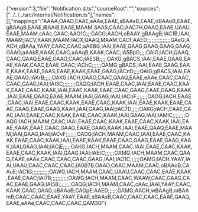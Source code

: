 {"version":3,"file":"Notification.d.ts","sourceRoot":"","sources":["../../../src/internal/Notification.ts"],"names":[],"mappings":"AAAA,OAAO,EAAE,eAAe,EAAE,sBAAsB,EAAE,oBAAoB,EAAE,gBAAgB,EAAE,iBAAiB,EAAE,MAAM,SAAS,CAAC;AAC7H,OAAO,EAAE,UAAU,EAAE,MAAM,cAAc,CAAC;AAO1C;;;GAGG;AACH,oBAAY,gBAAgB;IAC1B,IAAI,MAAM;IACV,KAAK,MAAM;IACX,QAAQ,MAAM;CACf;AAED;;;;;;;;;;;;;;;GAeG;AACH,qBAAa,YAAY,CAAC,CAAC;aA6BG,IAAI,EAAE,GAAG,GAAG,GAAG,GAAG,GAAG;aAAkB,KAAK,CAAC;aAAqB,KAAK,CAAC;IA5BpG;;;;OAIG;IACH,QAAQ,CAAC,QAAQ,EAAE,OAAO,CAAC;IAE3B;;;;;OAKG;gBACS,IAAI,EAAE,GAAG,EAAE,KAAK,CAAC,EAAE,CAAC;IAChC;;;;;;OAMG;gBACS,IAAI,EAAE,GAAG,EAAE,KAAK,EAAE,SAAS,EAAE,KAAK,EAAE,GAAG;IACnD;;;;OAIG;gBACS,IAAI,EAAE,GAAG;IAKrB;;;;;OAKG;IACH,OAAO,CAAC,QAAQ,EAAE,eAAe,CAAC,CAAC,CAAC,GAAG,IAAI;IAI3C;;;;;;;;OAQG;IACH,EAAE,CAAC,IAAI,EAAE,CAAC,KAAK,EAAE,CAAC,KAAK,IAAI,EAAE,KAAK,EAAE,CAAC,GAAG,EAAE,GAAG,KAAK,IAAI,EAAE,QAAQ,EAAE,MAAM,IAAI,GAAG,IAAI;IACnF;;;;;;;OAOG;IACH,EAAE,CAAC,IAAI,EAAE,CAAC,KAAK,EAAE,CAAC,KAAK,IAAI,EAAE,KAAK,EAAE,CAAC,GAAG,EAAE,GAAG,KAAK,IAAI,GAAG,IAAI;IAC7D;;;;;OAKG;IACH,EAAE,CAAC,IAAI,EAAE,CAAC,KAAK,EAAE,CAAC,KAAK,IAAI,GAAG,IAAI;IAMlC;;;;;;;;OAQG;IACH,MAAM,CAAC,IAAI,EAAE,CAAC,KAAK,EAAE,CAAC,KAAK,IAAI,EAAE,KAAK,EAAE,CAAC,GAAG,EAAE,GAAG,KAAK,IAAI,EAAE,QAAQ,EAAE,MAAM,IAAI,GAAG,IAAI;IACvF;;;;;;;OAOG;IACH,MAAM,CAAC,IAAI,EAAE,CAAC,KAAK,EAAE,CAAC,KAAK,IAAI,EAAE,KAAK,EAAE,CAAC,GAAG,EAAE,GAAG,KAAK,IAAI,GAAG,IAAI;IACjE;;;;;OAKG;IACH,MAAM,CAAC,IAAI,EAAE,CAAC,KAAK,EAAE,CAAC,KAAK,IAAI,GAAG,IAAI;IAEtC;;;;;;OAMG;IACH,MAAM,CAAC,QAAQ,EAAE,eAAe,CAAC,CAAC,CAAC,GAAG,IAAI;IAO1C;;;;;;OAMG;IACH,YAAY,IAAI,UAAU,CAAC,CAAC,CAAC;IA0B7B,OAAO,CAAC,MAAM,CAAC,oBAAoB,CAAuE;IAC1G;;;;;;;;;;;OAWG;IACH,MAAM,CAAC,UAAU,CAAC,CAAC,EAAE,KAAK,EAAE,CAAC;IAI7B;;;;;;;;;;;OAWG;IACH,MAAM,CAAC,WAAW,CAAC,GAAG,CAAC,EAAE,GAAG;IAI5B;;;;;;;;OAQG;IACH,MAAM,CAAC,cAAc,IAAI,YAAY,CAAC,KAAK,CAAC,GAAG,oBAAoB;CAGpE;AAED;;;;;;GAMG;AACH,wBAAgB,mBAAmB,CAAC,CAAC,EAAE,YAAY,EAAE,sBAAsB,CAAC,CAAC,CAAC,EAAE,QAAQ,EAAE,eAAe,CAAC,CAAC,CAAC,QAM3G"}                                                                                                                                                                                                                                                                                                                                                                                                                                                                                              